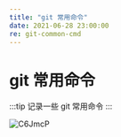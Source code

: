 ```yaml
---
title: "git 常用命令"
date: 2021-06-28 23:00:00
re: git-common-cmd
---
```


# git 常用命令

:::tip
记录一些 git 常用命令
:::

![C6JmcP](https://media.zenghr.cn/blog/img/20210628/C6JmcP.png)


